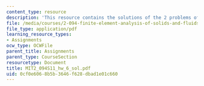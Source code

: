 ```yaml
---
content_type: resource
description: 'This resource contains the solutions of the 2 problems of homework 6. '
file: /media/courses/2-094-finite-element-analysis-of-solids-and-fluids-ii-spring-2011/0cf0e6068b5b3646f628dbad1e01c660_MIT2_094S11_hw_6_sol.pdf
file_type: application/pdf
learning_resource_types:
- Assignments
ocw_type: OCWFile
parent_title: Assignments
parent_type: CourseSection
resourcetype: Document
title: MIT2_094S11_hw_6_sol.pdf
uid: 0cf0e606-8b5b-3646-f628-dbad1e01c660
---
```

